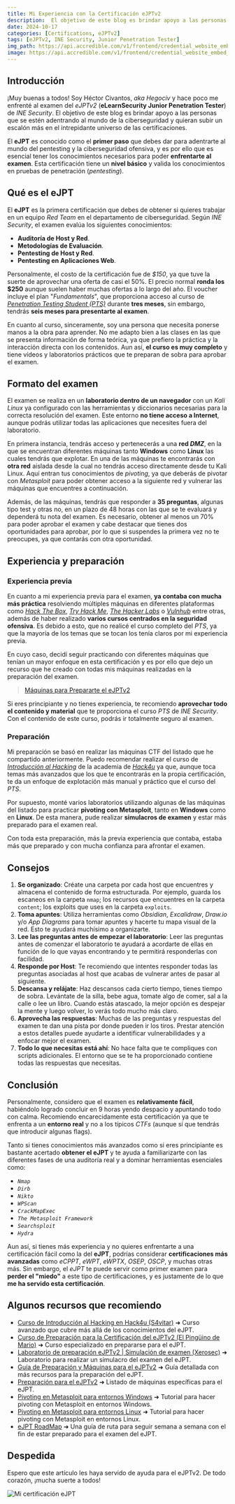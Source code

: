 ```yaml
---
title: Mi Experiencia con la Certificación eJPTv2
description:  El objetivo de este blog es brindar apoyo a las personas que se estén adentrando al mundo de la ciberseguridad.
date: 2024-10-17
categories: [Certifications, eJPTv2]
tags: [eJPTv2, INE Security, Junior Penetration Tester]
img_path: https://api.accredible.com/v1/frontend/credential_website_embed_image/certificate/118676081
image: https://api.accredible.com/v1/frontend/credential_website_embed_image/certificate/118676081
---
```


## **Introducción**
¡Muy buenas a todos! Soy Héctor Civantos, *aka Hegociv* y hace poco me enfrenté al examen del *eJPTv2* (**eLearnSecurity Junior Penetration Tester**) de *INE Security*. El objetivo de este blog es brindar apoyo a las personas que se estén adentrando al mundo de la ciberseguridad y quieran subir un escalón más en el intrepidante universo de las certificaciones.

El **eJPT** es conocido como el **primer paso** que debes dar para adentrarte al mundo del pentesting y la ciberseguridad ofensiva, y es por ello que es esencial tener los conocimientos necesarios para poder **enfrentarte al examen**. Esta certificación tiene un **nivel básico** y valida los conocimientos en pruebas de penetración (*pentesting*).

## **Qué es el eJPT**
El **eJPT** es la primera certificación que debes de obtener si quieres trabajar en un equipo *Red Team* en el departamento de ciberseguridad. Según *INE Security*, el examen evalúa los siguientes conocimientos:

- **Auditoría de Host y Red**.
- **Metodologías de Evaluación**.
- **Pentesting de Host y Red**.
- **Pentesting en Aplicaciones Web**.

Personalmente, el costo de la certificación fue de *$150*, ya que tuve la suerte de aprovechar una oferta de casi el 50%. El precio normal **ronda los $250** aunque suelen haber muchas ofertas a lo largo del año. El voucher incluye el plan "*Fundamentals*", que proporciona acceso al curso de [*Penetration Testing Student (PTS)*](https://my.ine.com/CyberSecurity/learning-paths/61f88d91-79ff-4d8f-af68-873883dbbd8c/penetration-testing-student) durante **tres meses**, sin embargo, tendrás **seis meses para presentarte al examen**.

En cuanto al curso, sinceramente, soy una persona que necesita ponerse manos a la obra para aprender. No me adapto bien a las clases en las que se presenta información de forma teórica, ya que prefiero la práctica y la interacción directa con los contenidos. Aun así, **el curso es muy completo** y tiene vídeos y laboratorios prácticos que te preparan de sobra para aprobar el examen.

## **Formato del examen**
El examen se realiza en un **laboratorio dentro de un navegador** con un *Kali Linux* ya configurado con las herramientas y diccionarios necesarias para la correcta resolución del examen. Este entorno **no tiene acceso a Internet**, aunque podrás utilizar todas las aplicaciones que necesites fuera del laboratorio.

En primera instancia, tendrás acceso y pertenecerás a una **red *DMZ***, en la que se encuentran diferentes máquinas tanto **Windows** como **Linux** las cuales tendrás que explotar. En una de las máquinas te encontrarás con **otra red** aislada desde la cual no tendrás acceso directamente desde tu Kali Linux. Aquí entran tus conocimientos de *pivoting*, ya que deberás de pivotar con *Metasploit* para poder obtener acceso a la siguiente red y vulnerar las máquinas que encuentres a continuación.

Además, de las máquinas, tendrás que responder a **35 preguntas**, algunas tipo test y otras no, en un plazo de 48 horas con las que se te evaluará y dependerá tu nota del examen. Es necesario, obtener al menos un 70% para poder aprobar el examen y cabe destacar que tienes dos oportunidades para aprobar, por lo que si suspendes la primera vez no te preocupes, ya que contarás con otra oportunidad.

## **Experiencia y preparación**
### Experiencia previa
En cuanto a mi experiencia previa para el examen, **ya contaba con mucha más práctica** resolviendo múltiples máquinas en diferentes plataformas como *[Hack The Box](https://www.hackthebox.com/)*, *[Try Hack Me](https://tryhackme.com/)*, *[The Hacker Labs](https://thehackerslabs.com/)* o *[Vulnhub](https://www.vulnhub.com/)* entre otras, además de haber realizado **varios cursos centrados en la seguridad ofensiva**. Es debido a esto, que no realicé el curso completo del *PTS*, ya que la mayoría de los temas que se tocan los tenía claros por mi experiencia previa.

En cuyo caso, decidí seguir practicando con diferentes máquinas que tenían un mayor enfoque en esta certificación y es por ello que dejo un recurso que he creado con todas mis máquinas realizadas en la preparación del examen.

> [Máquinas para Prepararte el eJPTv2](https://docs.google.com/spreadsheets/d/1W8MXfDbTfQHFZ5XRMAKMysSBwvOpXuUS/edit?gid=1173184797#gid=1173184797)

Si eres principiante y no tienes experiencia, te recomiendo **aprovechar todo el contenido y material** que te proporciona el curso *PTS* de *INE Security*. Con el contenido de este curso, podrás ir totalmente seguro al examen.

### Preparación
Mi preparación se basó en realizar las máquinas CTF del listado que he compartido anteriormente. Puedo recomendar realizar el curso de *[Introducción al Hacking](https://hack4u.io/cursos/introduccion-al-hacking/)* de la academia de *[Hack4u](https://hack4u.io/)* ya que, aunque toca temas más avanzados que los que te encontrarás en la propia certificación, te da un enfoque de explotación más manual y práctico que el curso del *PTS*.

Por supuesto, monté varios laboratorios utilizando algunas de las máquinas del listado para practicar **pivoting con Metasploit**, tanto en **Windows** como en **Linux**. De esta manera, pude realizar **simulacros de examen** y estar más preparado para el examen real.

Con toda esta preparación, más la previa experiencia que contaba, estaba más que preparado y con mucha confianza para afrontar el examen.

## **Consejos**
1. **Se organizado**: Créate una carpeta por cada host que encuentres y almacena el contenido de forma estructurada. Por ejemplo, guarda los escaneos en la carpeta `nmap`; los recursos que encuentres en la carpeta `content`; los exploits que uses en la carpeta `exploits`.
2. **Toma apuntes**: Utiliza herramientas como *Obsidian*, *Excalidraw*, *Draw.io* y/o *App Diagrams* para tomar apuntes y hacerte tu mapa visual de la red. Esto te ayudará muchísimo a organizarte.
3. **Lee las preguntas antes de empezar el laboratorio**: Leer las preguntas antes de comenzar el laboratorio te ayudará a acordarte de ellas en función de lo que vayas encontrando y te permitirá responderlas con facilidad.
4. **Responde por Host**: Te recomiendo que intentes responder todas las preguntas asociadas al host que acabas de vulnerar antes de pasar al siguiente.
5. **Descansa y relájate**: Haz descansos cada cierto tiempo, tienes tiempo de sobra. Levántate de la silla, bebe agua, tomate algo de comer, sal a la calle o lee un libro. Cuando estás atascado, la mejor opción es despejar la mente y luego volver, lo verás todo mucho más claro.
6. **Aprovecha las respuestas**: Muchas de las preguntas y respuestas del examen te dan una pista por donde pueden ir los tiros. Prestar atención a estos detalles puede ayudarte a identificar vulnerabilidades y a enfocar mejor el examen.
7. **Todo lo que necesitas está ahí**: No hace falta que te compliques con scripts adicionales. El entorno que se te ha proporcionado contiene todas las respuestas que necesitas.

## **Conclusión**
Personalmente, considero que el examen es **relativamente fácil**, habiéndolo logrado concluir en 9 horas yendo despacio y apuntando todo con calma. Recomiendo encarecidamente esta certificación ya que te enfrenta a un **entorno real** y no a los típicos *CTFs* (aunque sí que tendrás que introducir algunas flags).

Tanto si tienes conocimientos más avanzados como si eres principiante es bastante acertado **obtener el eJPT** y te ayuda a familiarizarte con las diferentes fases de una auditoría real y a dominar herramientas esenciales como:

- *`Nmap`*
- *`Dirb`*
- *`Nikto`*
- *`WPScan`*
- *`CrackMapExec`*
- *`The Metasploit Framework`*
- *`Searchsploit`*
- *`Hydra`*

Aun así, si tienes más experiencia y no quieres enfrentarte a una certificación fácil como la del **eJPT**, podrías considerar **certificaciones más avanzadas** como *eCPPT*, *eWPT*, *eWPTX*, *OSEP*, *OSCP*, y muchas otras más. Sin embargo, el *eJPT* te puede servir como primer examen para **perder el "miedo"** a este tipo de certificaciones, y es justamente de lo que **me ha servido esta certificación**.

## **Algunos recursos que recomiendo**

- [Curso de Introducción al Hacking en Hack4u (S4vitar)](https://hack4u.io/cursos/introduccion-al-hacking/) ➜ Curso avanzado que cubre más allá de los conocimientos del eJPT.
- [Curso de Preparación para la Certificación del eJPTv2 (El Pingüino de Mario)](https://elrincondelhacker.es/courses/preparacion-certificacion-ejptv2/) ➜ Curso especializado en prepararse para el eJPT.
- [Laboratorio de preparación eJPTv2 \| Simulación de examen (Xerosec)](https://www.youtube.com/watch?v=v20IsEd5nUU) ➜ Laboratorio para realizar un simulacro del examen del eJPT.
- [Guía de Preparación y Máquinas para el eJPTv2](https://r1vs3c.github.io/posts/review-ejpt/) ➜ Guía detallada con más recursos para la preparación del eJPT.
- [Preparación para el eJPTv2](https://rinku.tech/experiencia-ejptv2/) ➜ Listado de máquinas específicas para el eJPT.
- [Pivoting en Metasploit para entornos Windows](https://www.youtube.com/watch?v=WM8lHCHblDU) ➜ Tutorial para hacer pivoting con Metasploit en entornos Windows.
- [Pivoting en Metasploit para entornos Linux](https://www.youtube.com/watch?v=RotyKByc8Jc&t=708s) ➜ Tutorial para hacer pivoting con Metasploit en entornos Linux.
- [eJPT RoadMap](https://github.com/nyxragon/ejpt-roadmap) ➜ Una guía de ruta para seguir semana a semana con el fin de estar preparado para el examen del eJPT.

## **Despedida**
Espero que este artículo les haya servido de ayuda para el eJPTv2. De todo corazón, ¡mucha suerte a todos!

![Mi certificación eJPT](https://api.accredible.com/v1/frontend/credential_website_embed_image/certificate/118676081)
